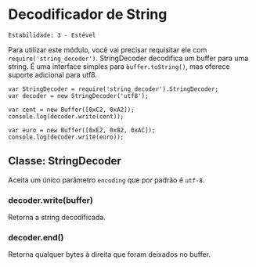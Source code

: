 # Decodificador de String

    Estabilidade: 3 - Estével

Para utilizar este módulo, você vai precisar requisitar ele com `require('string_decoder')`. StringDecoder decodifica um buffer para uma string. É uma interface simples para `buffer.toString()`, mas oferece
suporte adicional para utf8.

    var StringDecoder = require('string_decoder').StringDecoder;
    var decoder = new StringDecoder('utf8');

    var cent = new Buffer([0xC2, 0xA2]);
    console.log(decoder.write(cent));

    var euro = new Buffer([0xE2, 0x82, 0xAC]);
    console.log(decoder.write(euro));

## Classe: StringDecoder

Aceita um único parâmetro `encoding` que por padrão é `utf-8`.

### decoder.write(buffer)

Retorna a string decodificada.

### decoder.end()

Retorna qualquer bytes à direita que foram deixados no buffer.
